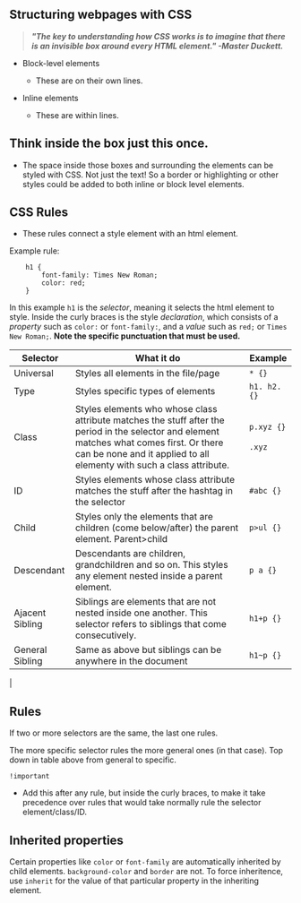 
## Structuring webpages with CSS

> ***"The key to understanding how CSS works is to
imagine that there is an invisible box around
every HTML element." -Master Duckett.***

- Block-level elements
    - These are on their own lines. 

- Inline elements
    - These are within lines. 

## Think inside the box just this once.

- The space inside those boxes and surrounding the elements can be styled with CSS. Not just the text! So a border or highlighting or other styles could be added to both inline or block level elements. 

## CSS Rules

- These rules connect a style element with an html element. 

Example rule: 

        h1 {
            font-family: Times New Roman; 
            color: red;
        }

In this example `h1` is the *selector*, meaning it selects the html element to style.  Inside the curly braces is the style *declaration*, which consists of a *property* such as `color:` or `font-family:`, and a *value* such as `red;` or `Times New Roman;`. <b>Note the specific punctuation that must be used. </b>

| Selector | What it do | Example | 
| --- | --- | --- |
| Universal | Styles all elements in the file/page  | `* {}` |
| Type  | Styles specific types of elements | `h1. h2.{}` |
| Class  | Styles elements who whose class attribute matches the stuff after the period in the selector and element matches what comes first. Or there can be none and it applied to all elementy with such a class attribute.  | `p.xyz {}` <br><br> `.xyz`|
| ID  | Styles elements whose class attribute matches the stuff after the hashtag in the selector| `#abc {}`
| Child  | Styles only the elements that are children (come below/after) the parent element. Parent>child | `p>ul {}` |
| Descendant  | Descendants are children, grandchildren and so on. This styles any element nested inside a parent element.| `p a {}` |
| Ajacent Sibling  | Siblings are elements that are not nested inside one another. This selector refers to siblings that come consecutively.  | `h1+p {}` |
| General Sibling  | Same as above but siblings can be anywhere in the document | `h1~p {}`
 |

## Rules 

If two or more selectors are the same, the last one rules. 

The more specific selector rules the more general ones (in that case). Top down in table above from general to specific. 

`!important` 
- Add this after any rule, but inside the curly braces, to make it take precedence over rules that would take normally rule the selector element/class/ID. 

## Inherited properties

Certain properties like `color` or `font-family` are automatically inherited by child elements. `background-color` and `border` are not. To force inheritence, use `inherit` for the value of that particular property in the inheriting element.  
